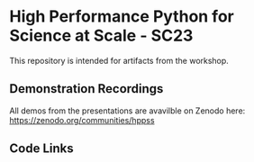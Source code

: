 # High Performance Python for Science at Scale - SC23
This repository is intended for artifacts from the workshop.

## Demonstration Recordings
All demos from the presentations are avavilble on Zenodo here: https://zenodo.org/communities/hppss

## Code Links
